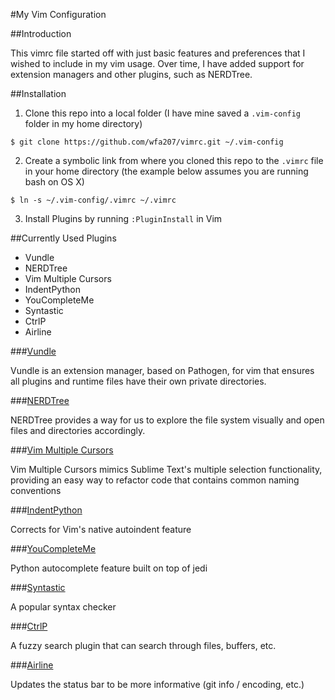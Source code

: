 #My Vim Configuration

##Introduction

This vimrc file started off with just basic features and preferences that I wished to include in my vim usage. Over time, I have added support for extension managers and other plugins, such as NERDTree.

##Installation

1) Clone this repo into a local folder (I have mine saved a `.vim-config` folder in my home directory)

`$ git clone https://github.com/wfa207/vimrc.git ~/.vim-config`

2) Create a symbolic link from where you cloned this repo to the `.vimrc` file in your home directory (the example below assumes you are running bash on OS X)

`$ ln -s ~/.vim-config/.vimrc ~/.vimrc`

3) Install Plugins by running `:PluginInstall` in Vim

##Currently Used Plugins
- Vundle
- NERDTree
- Vim Multiple Cursors
- IndentPython
- YouCompleteMe
- Syntastic
- CtrlP
- Airline

###[Vundle](https://github.com/VundleVim/Vundle.vim)

Vundle is an extension manager, based on Pathogen, for vim that ensures all plugins and runtime files have their own private directories.

###[NERDTree](https://github.com/scrooloose/nerdtree)

NERDTree provides a way for us to explore the file system visually and open files and directories accordingly.

###[Vim Multiple Cursors](https://github.com/terryma/vim-multiple-cursors)

Vim Multiple Cursors mimics Sublime Text's multiple selection functionality, providing an easy way to refactor code that contains common naming conventions

###[IndentPython](https://github.com/vim-scripts/indentpython.vim)

Corrects for Vim's native autoindent feature

###[YouCompleteMe](https://github.com/Valloric/YouCompleteMe)

Python autocomplete feature built on top of jedi

###[Syntastic](https://github.com/vim-syntastic/syntastic)

A popular syntax checker

###[CtrlP](https://github.com/ctrlpvim/ctrlp.vim)

A fuzzy search plugin that can search through files, buffers, etc.

###[Airline](https://github.com/vim-airline/vim-airline)

Updates the status bar to be more informative (git info / encoding, etc.)
